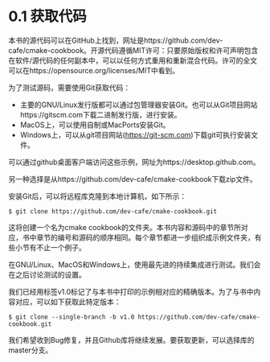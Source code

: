 # 0.1 获取代码

本书的源代码可以在GitHub上找到，网址是https://github.com/dev-cafe/cmake-cookbook。开源代码遵循MIT许可：只要原始版权和许可声明包含在软件/源代码的任何副本中，可以以任何方式重用和重新混合代码。许可的全文可以在https://opensource.org/licenses/MIT中看到。

为了测试源码，需要使用Git获取代码：

* 主要的GNU/Linux发行版都可以通过包管理器安装Git。也可以从Git项目网站https://gitscm.com下载二进制发行版，进行安装。
* MacOS上，可以使用自制或MacPorts安装Git。
* Windows上，可以从git项目网站(https://git-scm.com)下载git可执行安装文件。

可以通过github桌面客户端访问这些示例，网址为https://desktop.github.com。

另一种选择是从https://github.com/dev-cafe/cmake-cookbook下载zip文件。

安装Git后，可以将远程库克隆到本地计算机，如下所示：

```shell
$ git clone https://github.com/dev-cafe/cmake-cookbook.git
```

这将创建一个名为cmake cookbook的文件夹。本书内容和源码中的章节所对应，书中章节的编号和源码的顺序相同。每个章节都进一步组织成示例文件夹，有些小节有不止一个例子。

在GNU/Linux、MacOS和Windows上，使用最先进的持续集成进行测试。我们会在之后讨论测试的设置。

我们已经用标签v1.0标记了与本书中打印的示例相对应的精确版本。为了与书中内容对应，可以如下获取此特定版本：

```shell
$ git clone --single-branch -b v1.0 https://github.com/dev-cafe/cmake-cookbook.git
```

我们希望收到Bug修复，并且Github库将继续发展。要获取更新，可以选择库的master分支。